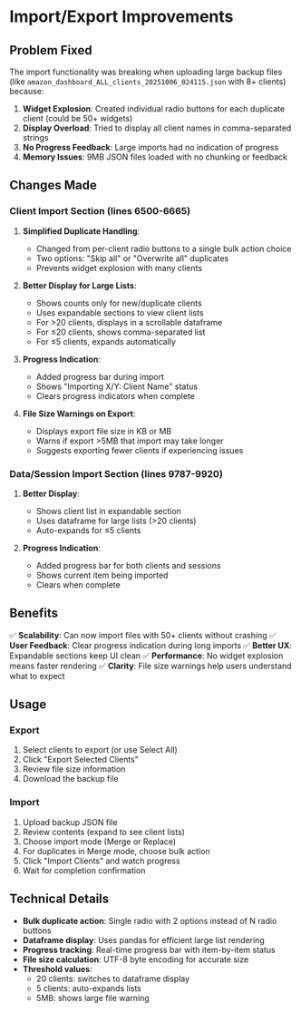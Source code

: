 # Import/Export Improvements

## Problem Fixed
The import functionality was breaking when uploading large backup files (like `amazon_dashboard_ALL_clients_20251006_024115.json` with 8+ clients) because:

1. **Widget Explosion**: Created individual radio buttons for each duplicate client (could be 50+ widgets)
2. **Display Overload**: Tried to display all client names in comma-separated strings
3. **No Progress Feedback**: Large imports had no indication of progress
4. **Memory Issues**: 9MB JSON files loaded with no chunking or feedback

## Changes Made

### Client Import Section (lines 6500-6665)

1. **Simplified Duplicate Handling**: 
   - Changed from per-client radio buttons to a single bulk action choice
   - Two options: "Skip all" or "Overwrite all" duplicates
   - Prevents widget explosion with many clients

2. **Better Display for Large Lists**:
   - Shows counts only for new/duplicate clients
   - Uses expandable sections to view client lists
   - For >20 clients, displays in a scrollable dataframe
   - For ≤20 clients, shows comma-separated list
   - For ≤5 clients, expands automatically

3. **Progress Indication**:
   - Added progress bar during import
   - Shows "Importing X/Y: Client Name" status
   - Clears progress indicators when complete

4. **File Size Warnings on Export**:
   - Displays export file size in KB or MB
   - Warns if export >5MB that import may take longer
   - Suggests exporting fewer clients if experiencing issues

### Data/Session Import Section (lines 9787-9920)

1. **Better Display**:
   - Shows client list in expandable section
   - Uses dataframe for large lists (>20 clients)
   - Auto-expands for ≤5 clients

2. **Progress Indication**:
   - Added progress bar for both clients and sessions
   - Shows current item being imported
   - Clears when complete

## Benefits

✅ **Scalability**: Can now import files with 50+ clients without crashing
✅ **User Feedback**: Clear progress indication during long imports
✅ **Better UX**: Expandable sections keep UI clean
✅ **Performance**: No widget explosion means faster rendering
✅ **Clarity**: File size warnings help users understand what to expect

## Usage

### Export
1. Select clients to export (or use Select All)
2. Click "Export Selected Clients"
3. Review file size information
4. Download the backup file

### Import
1. Upload backup JSON file
2. Review contents (expand to see client lists)
3. Choose import mode (Merge or Replace)
4. For duplicates in Merge mode, choose bulk action
5. Click "Import Clients" and watch progress
6. Wait for completion confirmation

## Technical Details

- **Bulk duplicate action**: Single radio with 2 options instead of N radio buttons
- **Dataframe display**: Uses pandas for efficient large list rendering
- **Progress tracking**: Real-time progress bar with item-by-item status
- **File size calculation**: UTF-8 byte encoding for accurate size
- **Threshold values**: 
  - 20 clients: switches to dataframe display
  - 5 clients: auto-expands lists
  - 5MB: shows large file warning
